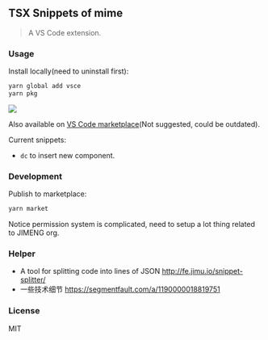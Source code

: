 ## TSX Snippets of mime

> A VS Code extension.

### Usage

Install locally(need to uninstall first):

```bash
yarn global add vsce
yarn pkg
```

![](https://segmentfault.com/img/remote/1460000018819754)

Also available on [VS Code marketplace](https://marketplace.visualstudio.com/itemdetails?itemName=chenyong.jimeng-react-snippets)(Not suggested, could be outdated).

Current snippets:

- `dc` to insert new component.

### Development

Publish to marketplace:

```bash
yarn market
```

Notice permission system is complicated, need to setup a lot thing related to JIMENG org.

### Helper

- A tool for splitting code into lines of JSON http://fe.jimu.io/snippet-splitter/
- 一些技术细节 https://segmentfault.com/a/1190000018819751

### License

MIT
